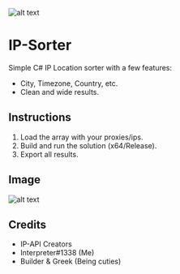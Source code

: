 ![alt text](https://i.imgur.com/F3X1lLj.png)

# IP-Sorter

Simple C# IP Location sorter with a few features:
- City, Timezone, Country, etc.
- Clean and wide results.



## Instructions

1. Load the array with your proxies/ips.
2. Build and run the solution (x64/Release).
3. Export all results.

## Image

![alt text](https://i.imgur.com/uVCm5AA.png)

## Credits

- IP-API Creators
- Interpreter#1338 (Me)
- Builder & Greek (Being cuties)
